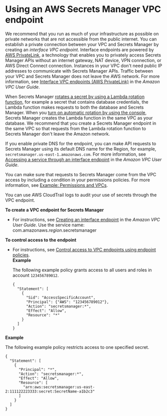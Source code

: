 # Using an AWS Secrets Manager VPC endpoint<a name="vpc-endpoint-overview"></a>

We recommend that you run as much of your infrastructure as possible on private networks that are not accessible from the public internet\. You can establish a private connection between your VPC and Secrets Manager by creating an *interface VPC endpoint*\. Interface endpoints are powered by [AWS PrivateLink](http://aws.amazon.com/privatelink), a technology that enables you to privately access Secrets Manager APIs without an internet gateway, NAT device, VPN connection, or AWS Direct Connect connection\. Instances in your VPC don't need public IP addresses to communicate with Secrets Manager APIs\. Traffic between your VPC and Secrets Manager does not leave the AWS network\. For more information, see [Interface VPC endpoints \(AWS PrivateLink\)](https://docs.aws.amazon.com/vpc/latest/userguide/vpce-interface.html) in the *Amazon VPC User Guide*\. 

When Secrets Manager [rotates a secret by using a Lambda rotation function](rotating-secrets.md), for example a secret that contains database credentials, the Lambda function makes requests to both the database and Secrets Manager\. When you [turn on automatic rotation by using the console](rotate-secrets_turn-on-for-db.md), Secrets Manager creates the Lambda function in the same VPC as your database\. We recommend that you create a Secrets Manager endpoint in the same VPC so that requests from the Lambda rotation function to Secrets Manager don't leave the Amazon network\. 

If you enable private DNS for the endpoint, you can make API requests to Secrets Manager using its default DNS name for the Region, for example, `secretsmanager.us-east-1.amazonaws.com`\. For more information, see [Accessing a service through an interface endpoint](https://docs.aws.amazon.com/vpc/latest/userguide/vpce-interface.html#access-service-though-endpoint) in the *Amazon VPC User Guide*\.

You can make sure that requests to Secrets Manager come from the VPC access by including a condition in your permissions policies\. For more information, see [Example: Permissions and VPCs](auth-and-access_examples.md#auth-and-access_examples_vpc)\.

You can use AWS CloudTrail logs to audit your use of secrets through the VPC endpoint\. 

**To create a VPC endpoint for Secrets Manager**
+ For instructions, see [Creating an interface endpoint](https://docs.aws.amazon.com/vpc/latest/privatelink/create-interface-endpoint.html#create-interface-endpoint-aws) in the *Amazon VPC User Guide*\. Use the service name: com\.amazonaws\.*region*\.secretsmanager 

**To control access to the endpoint**
+ For instructions, see [Control access to VPC endpoints using endpoint policies](https://docs.aws.amazon.com/vpc/latest/privatelink/vpc-endpoints-access.html)\.  
**Example**  

  The following example policy grants access to all users and roles in account `123456789012`\.

  ```
  {
    "Statement": [
      {
        "Sid": "AccessSpecificAccount",
        "Principal": {"AWS": "123456789012"},
        "Action": "secretsmanager:*",
        "Effect": "Allow",
        "Resource": "*"
      }
    ]
  }
  ```  
**Example**  

  The following example policy restricts access to one specified secret\. 

  ```
  {
    "Statement": [
      {
        "Principal": "*",
        "Action": "secretsmanager:*",
        "Effect": "Allow",
        "Resource": [
          "arn:aws:secretsmanager:us-east-2:111122223333:secret:SecretName-a1b2c3"
        ]
      }
    ]
  }
  ```